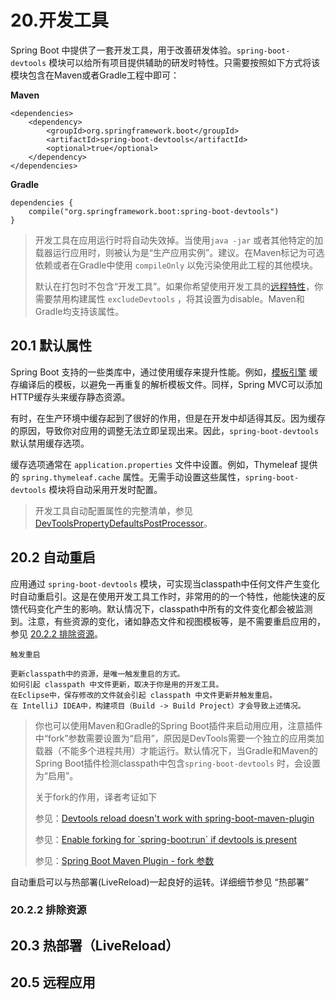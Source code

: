 # 20.开发工具

Spring Boot 中提供了一套开发工具，用于改善研发体验。`spring-boot-devtools` 模块可以给所有项目提供辅助的研发时特性。只需要按照如下方式将该模块包含在Maven或者Gradle工程中即可：

**Maven**

```
<dependencies>
    <dependency>
        <groupId>org.springframework.boot</groupId>
        <artifactId>spring-boot-devtools</artifactId>
        <optional>true</optional>
    </dependency>
</dependencies>
```

**Gradle**

```
dependencies {
    compile("org.springframework.boot:spring-boot-devtools")
}
```

> 开发工具在应用运行时将自动失效掉。当使用`java -jar` 或者其他特定的加载器运行应用时，则被认为是“生产应用实例”。建议。在Maven标记为可选依赖或者在Gradle中使用 `compileOnly` 以免污染使用此工程的其他模块。
>
> 默认在打包时不包含“开发工具”。如果你希望使用开发工具的[远程特性](#20-5)，你需要禁用构建属性 `excludeDevtools` ，将其设置为disable。Maven和Gradle均支持该属性。

## 20.1 默认属性

Spring Boot 支持的一些类库中，通过使用缓存来提升性能。例如，[模板引擎](/27spring-web-mvc-framework.md#27-1-10) 缓存编译后的模板，以避免一再重复的解析模板文件。同样，Spring MVC可以添加HTTP缓存头来缓存静态资源。

有时，在生产环境中缓存起到了很好的作用，但是在开发中却适得其反。因为缓存的原因，导致你对应用的调整无法立即呈现出来。因此，`spring-boot-devtools` 默认禁用缓存选项。

缓存选项通常在 `application.properties` 文件中设置。例如，Thymeleaf 提供的 `spring.thymeleaf.cache` 属性。无需手动设置这些属性，`spring-boot-devtools` 模块将自动采用开发时配置。

> 开发工具自动配置属性的完整清单，参见 [DevToolsPropertyDefaultsPostProcessor](https://github.com/spring-projects/spring-boot/tree/v2.0.3.RELEASE/spring-boot-project/spring-boot-devtools/src/main/java/org/springframework/boot/devtools/env/DevToolsPropertyDefaultsPostProcessor.java)。

## 20.2 自动重启

应用通过 `spring-boot-devtools` 模块，可实现当classpath中任何文件产生变化时自动重启引。这是在使用开发工具工作时，非常用的的一个特性，他能快速的反馈代码变化产生的影响。默认情况下，classpath中所有的文件变化都会被监测到。注意，有些资源的变化，诸如静态文件和视图模板等，是不需要重启应用的，参见 [20.2.2 排除资源](#2022-排除资源)。

```
触发重启

更新classpath中的资源，是唯一触发重启的方式。
如何引起 classpath 中文件更新，取决于你是用的开发工具。
在Eclipse中，保存修改的文件就会引起 classpath 中文件更新并触发重启。
在 IntelliJ IDEA中，构建项目（Build -> Build Project）才会导致上述情况。
```

> 你也可以使用Maven和Gradle的Spring Boot插件来启动用应用，注意插件中“fork”参数需要设置为“启用”，原因是DevTools需要一个独立的应用类加载器（不能多个进程共用）才能运行。默认情况下，当Gradle和Maven的Spring Boot插件检测classpath中包含`spring-boot-devtools` 时，会设置为“启用”。
>
> 关于fork的作用，译者考证如下
>
> 参见：[Devtools reload doesn't work with spring-boot-maven-plugin](https://github.com/spring-projects/spring-boot/issues/3315)
>
> 参见：[Enable forking for \`spring-boot:run\` if devtools is present](https://github.com/spring-projects/spring-boot/issues/5137)
>
> 参见：[Spring Boot Maven Plugin - fork 参数](https://docs.spring.io/spring-boot/docs/current/maven-plugin/run-mojo.html#fork)

自动重启可以与热部署\(LiveReload\)一起良好的运转。详细细节参见 “热部署”

### 20.2.2 排除资源

## 20.3 热部署（LiveReload）

## 20.5 远程应用



